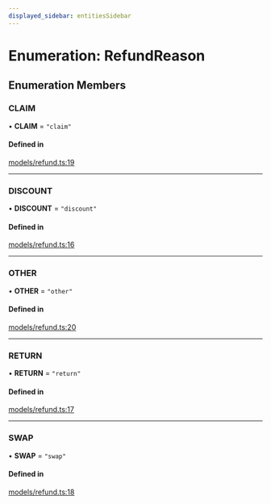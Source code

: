 ```yaml
---
displayed_sidebar: entitiesSidebar
---
```


# Enumeration: RefundReason

## Enumeration Members

### CLAIM

• **CLAIM** = ``"claim"``

#### Defined in

[models/refund.ts:19](https://github.com/medusajs/medusa/blob/6225aa57b/packages/medusa/src/models/refund.ts#L19)

___

### DISCOUNT

• **DISCOUNT** = ``"discount"``

#### Defined in

[models/refund.ts:16](https://github.com/medusajs/medusa/blob/6225aa57b/packages/medusa/src/models/refund.ts#L16)

___

### OTHER

• **OTHER** = ``"other"``

#### Defined in

[models/refund.ts:20](https://github.com/medusajs/medusa/blob/6225aa57b/packages/medusa/src/models/refund.ts#L20)

___

### RETURN

• **RETURN** = ``"return"``

#### Defined in

[models/refund.ts:17](https://github.com/medusajs/medusa/blob/6225aa57b/packages/medusa/src/models/refund.ts#L17)

___

### SWAP

• **SWAP** = ``"swap"``

#### Defined in

[models/refund.ts:18](https://github.com/medusajs/medusa/blob/6225aa57b/packages/medusa/src/models/refund.ts#L18)
